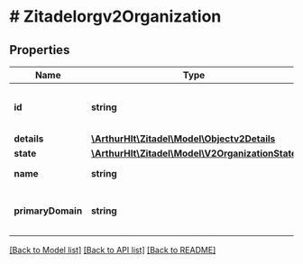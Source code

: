 # # Zitadelorgv2Organization

## Properties

Name | Type | Description | Notes
------------ | ------------- | ------------- | -------------
**id** | **string** | Unique identifier of the organization. | [optional]
**details** | [**\ArthurHlt\Zitadel\Model\Objectv2Details**](Objectv2Details.md) |  | [optional]
**state** | [**\ArthurHlt\Zitadel\Model\V2OrganizationState**](V2OrganizationState.md) |  | [optional]
**name** | **string** | Name of the organization. | [optional]
**primaryDomain** | **string** | Primary domain used in the organization. | [optional]

[[Back to Model list]](../../README.md#models) [[Back to API list]](../../README.md#endpoints) [[Back to README]](../../README.md)
